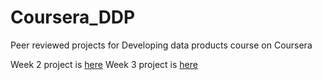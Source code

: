 # Coursera_DDP
Peer reviewed projects for Developing data products course on Coursera

Week 2 project is [here]( https://vodkolav.github.io/Coursera_DDP/Week2/)
Week 3 project is [here]( https://vodkolav.github.io/Coursera_DDP/Week3/)
